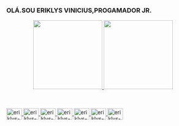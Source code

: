 ### OLÁ.SOU ERIKLYS VINICIUS,PROGAMADOR JR.


<div align="center">
  <a href="https://github.com/eriklys">
  <img height="180em" src="https://github-readme-stats.vercel.app/api?username=eriklys&show_icons=true&theme=dracula&include_all_commits=true&count_private=true"/>
  <img height="180em" src="https://github-readme-stats.vercel.app/api/top-langs/?username=eriklys&layout=compact&langs_count=7&theme=dracula"/>
</div>
  
  ##
  
  <div style="display: inline_block"><br>
  <img align="center" alt="eriklys-Js" height="30" width="40" src="https://raw.githubusercontent.com/devicons/devicon/master/icons/javascript/javascript-plain .svg">
  <img align="center" alt="eriklys-Ts" height="30" width="40" src="https://raw.githubusercontent.com/devicons/devicon/master/icons/typescript/typescript-plain .svg">
  <img align="center" alt="eriklys-React" height="30" width="40" src="https://raw.githubusercontent.com/devicons/devicon/master/icons/react/react-original .svg">
  <img align="center" alt="eriklys-HTML" height="30" width="40" src="https://raw.githubusercontent.com/devicons/devicon/master/icons/html5/html5-original .svg">
  <img align="center" alt="eriklys-CSS" height="30" width="40" src="https://raw.githubusercontent.com/devicons/devicon/master/icons/css3/css3-original .svg">
  <img align="center" alt="eriklys-Python" height="30" width="40" src="https://raw.githubusercontent.com/devicons/devicon/master/icons/python/python-original .svg">
  <img align="center" alt="eriklys-Csharp" height="30" width="40" src="https://raw.githubusercontent.com/devicons/devicon/master/icons/csharp/csharp-original .svg">
  
</div>
